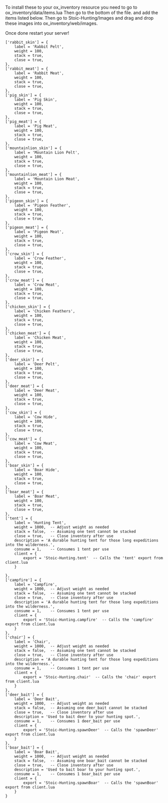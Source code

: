 To install these to your ox_inventory resource you need to go to 
ox_inventory/data/items.lua
Then go to the bottom of the file. and add the items listed below.
Then go to Stoic-Hunting/Images and drag and drop these images into
ox_inventory/web/images. 

Once done restart your server!





    ['rabbit_skin'] = {
        label = 'Rabbit Pelt',
        weight = 100,
        stack = true,
        close = true,
    },
    ['rabbit_meat'] = {
        label = 'Rabbit Meat',
        weight = 100,
        stack = true,
        close = true,
    },
    ['pig_skin'] = {
        label = 'Pig Skin',
        weight = 100,
        stack = true,
        close = true,
    },
    ['pig_meat'] = {
        label = 'Pig Meat',
        weight = 100,
        stack = true,
        close = true,
    },
    ['mountainlion_skin'] = {
        label = 'Mountain Lion Pelt',
        weight = 100,
        stack = true,
        close = true,
    },
    ['mountainlion_meat'] = {
        label = 'Mountain Lion Meat',
        weight = 100,
        stack = true,
        close = true,
    },
    ['pigeon_skin'] = {
        label = 'Pigeon Feather',
        weight = 100,
        stack = true,
        close = true,
    },
    ['pigeon_meat'] = {
        label = 'Pigeon Meat',
        weight = 100,
        stack = true,
        close = true,
    },
    ['crow_skin'] = {
        label = 'Crow Feather',
        weight = 100,
        stack = true,
        close = true,
    },
    ['crow_meat'] = {
        label = 'Crow Meat',
        weight = 100,
        stack = true,
        close = true,
    },
    ['chicken_skin'] = {
        label = 'Chicken Feathers',
        weight = 100,
        stack = true,
        close = true,
    },
    ['chicken_meat'] = {
        label = 'Chicken Meat',
        weight = 100,
        stack = true,
        close = true,
    },
    ['deer_skin'] = {
        label = 'Deer Pelt',
        weight = 100,
        stack = true,
        close = true,
    },
    ['deer_meat'] = {
        label = 'Deer Meat',
        weight = 100,
        stack = true,
        close = true,
    },
    ['cow_skin'] = {
        label = 'Cow Hide',
        weight = 100,
        stack = true,
        close = true,
    },
    ['cow_meat'] = {
        label = 'Cow Meat',
        weight = 100,
        stack = true,
        close = true,
    },
    ['boar_skin'] = {
        label = 'Boar Hide',
        weight = 100,
        stack = true,
        close = true,
    },
    ['boar_meat'] = {
        label = 'Boar Meat',
        weight = 100,
        stack = true,
        close = true,
    },
    ['tent'] = {
        label = 'Hunting Tent',
        weight = 1000,  -- Adjust weight as needed
        stack = false,  -- Assuming one tent cannot be stacked
        close = true,   -- Close inventory after use
        description = 'A durable hunting tent for those long expeditions into the wilderness.',
        consume = 1,    -- Consumes 1 tent per use
        client = {
            export = 'Stoic-Hunting.tent'  -- Calls the 'tent' export from client.lua
        }
    
    },
    ['campfire'] = {
        label = 'Campfire',
        weight = 1000,  -- Adjust weight as needed
        stack = false,  -- Assuming one tent cannot be stacked
        close = true,   -- Close inventory after use
        description = 'A durable hunting tent for those long expeditions into the wilderness.',
        consume = 1,    -- Consumes 1 tent per use
        client = {
            export = 'Stoic-Hunting.campfire'  -- Calls the 'campfire' export from client.lua
        }
    },
    ['chair'] = {
        label = 'Chair',
        weight = 1000,  -- Adjust weight as needed
        stack = false,  -- Assuming one tent cannot be stacked
        close = true,   -- Close inventory after use
        description = 'A durable hunting tent for those long expeditions into the wilderness.',
        consume = 1,    -- Consumes 1 tent per use
        client = {
            export = 'Stoic-Hunting.chair'  -- Calls the 'chair' export from client.lua
        }
    },
    ['deer_bait'] = {
        label = 'Deer Bait',
        weight = 1000,  -- Adjust weight as needed
        stack = false,  -- Assuming one deer_bait cannot be stacked
        close = true,   -- Close inventory after use
        description = 'Used to bait deer to your hunting spot.',
        consume = 1,    -- Consumes 1 deer_bait per use
        client = {
            export = 'Stoic-Hunting.spawnDeer'  -- Calls the 'spawnDeer' export from client.lua
        }
    },
    ['boar_bait'] = {
        label = 'Boar Bait',
        weight = 1000,  -- Adjust weight as needed
        stack = false,  -- Assuming one boar_bait cannot be stacked
        close = true,   -- Close inventory after use
        description = 'Used to bait boar to your hunting spot.',
        consume = 1,    -- Consumes 1 boar_bait per use
        client = {
            export = 'Stoic-Hunting.spawnBoar'  -- Calls the 'spawnBoar' export from client.lua
        }
    }